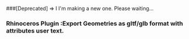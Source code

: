 ###[Deprecated] => I I'm making a new one. Please waiting...


### Rhinoceros Plugin :Export Geometries as gltf/glb format with attributes user text.

